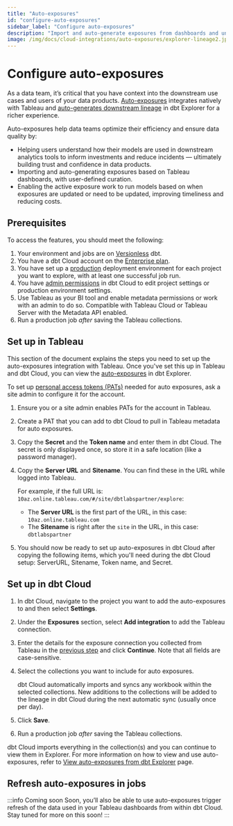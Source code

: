 ```yaml
---
title: "Auto-exposures"
id: "configure-auto-exposures"
sidebar_label: "Configure auto-exposures"
description: "Import and auto-generate exposures from dashboards and understand how models are used in downstream tools for a richer lineage."
image: /img/docs/cloud-integrations/auto-exposures/explorer-lineage2.jpg
---
```


# Configure auto-exposures <Lifecycle status="preview,enterprise" />

As a data team, it’s critical that you have context into the downstream use cases and users of your data products. [Auto-exposures](/docs/collaborate/auto-exposures) integrates natively with Tableau and [auto-generates downstream lineage](/docs/collaborate/auto-exposures#view-auto-exposures-in-dbt-explorer) in dbt Explorer for a richer experience.

Auto-exposures help data teams optimize their efficiency and ensure data quality by:

- Helping users understand how their models are used in downstream analytics tools to inform investments and reduce incidents — ultimately building trust and confidence in data products.
- Importing and auto-generating exposures based on Tableau dashboards, with user-defined curation.
- Enabling the active exposure work to run models based on when exposures are updated or need to be updated, improving timeliness and reducing costs.

## Prerequisites

To access the features, you should meet the following:

1. Your environment and jobs are on [Versionless](/docs/dbt-versions/versionless-cloud) dbt.
2. You have a dbt Cloud account on the [Enterprise plan](https://www.getdbt.com/pricing/).
3. You have set up a [production](/docs/deploy/deploy-environments#set-as-production-environment) deployment environment for each project you want to explore, with at least one successful job run. 
4. You have [admin permissions](/docs/cloud/manage-access/enterprise-permissions) in dbt Cloud to edit project settings or production environment settings.
5. Use Tableau as your BI tool and enable metadata permissions or work with an admin to do so. Compatible with Tableau Cloud or Tableau Server with the Metadata API enabled. 
6. Run a production job _after_ saving the Tableau collections.

## Set up in Tableau

This section of the document explains the steps you need to set up the auto-exposures integration with Tableau. Once you've set this up in Tableau and dbt Cloud, you can view the [auto-exposures](/docs/collaborate/auto-exposures#view-auto-exposures-in-dbt-explorer) in dbt Explorer.

To set up [personal access tokens (PATs)](/docs/dbt-cloud-apis/user-tokens#using-the-new-personal-access-tokens) needed for auto exposures, ask a site admin to configure it for the account.

1. Ensure you or a site admin enables PATs for the account in Tableau.
   <Lightbox src="/img/docs/cloud-integrations/auto-exposures/tableau-enable-pat.jpg" title="Enable PATs for the account in Tableau"/>

2. Create a PAT that you can add to dbt Cloud to pull in Tableau metadata for auto exposures.
   <Lightbox src="/img/docs/cloud-integrations/auto-exposures/tableau-create-pat.jpg" title="Create PATs for the account in Tableau"/>

3. Copy the **Secret** and the **Token name** and enter them in dbt Cloud. The secret is only displayed once, so store it in a safe location (like a password manager).
   <Lightbox src="/img/docs/cloud-integrations/auto-exposures/tableau-copy-token.jpg" title="Copy the secret and token name to enter them in dbt Cloud"/>

4. Copy the **Server URL** and **Sitename**. You can find these in the URL while logged into Tableau.
   <Lightbox src="/img/docs/cloud-integrations/auto-exposures/tablueau-serverurl.jpg" title="Locate the Server URL and Sitename in Tableau"/>

   For example, if the full URL is: `10az.online.tableau.com/#/site/dbtlabspartner/explore`:
   - The **Server URL** is the first part of the URL, in this case: `10az.online.tableau.com`
   - The **Sitename** is right after the `site` in the URL, in this case: `dbtlabspartner` 

5. You should now be ready to set up auto-exposures in dbt Cloud after copying the following items, which you'll need during the dbt Cloud setup: ServerURL, Sitename, Token name, and Secret.

## Set up in dbt Cloud <Lifecycle status="enterprise"/>

1. In dbt Cloud, navigate to the project you want to add the auto-exposures to and then select **Settings**.
2. Under the **Exposures** section, select **Add integration** to add the Tableau connection.
   <Lightbox src="/img/docs/cloud-integrations/auto-exposures/cloud-add-integration.jpg" title="Select Add Integration to add the Tableau connection."/>
3. Enter the details for the exposure connection you collected from Tableau in the [previous step](#set-up-in-tableau) and click **Continue**. Note that all fields are case-sensitive.
   <Lightbox src="/img/docs/cloud-integrations/auto-exposures/cloud-integration-details.jpg" title="Enter the details for the exposure connection."/>
4. Select the collections you want to include for auto exposures. 
   
   dbt Cloud automatically imports and syncs any workbook within the selected collections. New additions to the collections will be added to the lineage in dbt Cloud during the next automatic sync (usually once per day).
   <Lightbox src="/img/docs/cloud-integrations/auto-exposures/cloud-select-collections.jpg" title="Select the collections you want to include for auto exposures."/>
5. Click **Save**. 
6. Run a production job _after_ saving the Tableau collections.

dbt Cloud imports everything in the collection(s) and you can continue to view them in Explorer. For more information on how to view and use auto-exposures, refer to [View auto-exposures from dbt Explorer](/docs/collaborate/auto-exposures) page.

<Lightbox src="/img/docs/cloud-integrations/auto-exposures/explorer-lineage2.jpg" width="100%" title="View from the dbt Explorer in your Project lineage view, displayed with the Tableau icon."/>

## Refresh auto-exposures in jobs

:::info Coming soon
Soon, you’ll also be able to use auto-exposures trigger refresh of the data used in your Tableau dashboards from within dbt Cloud. Stay tuned for more on this soon!
:::
